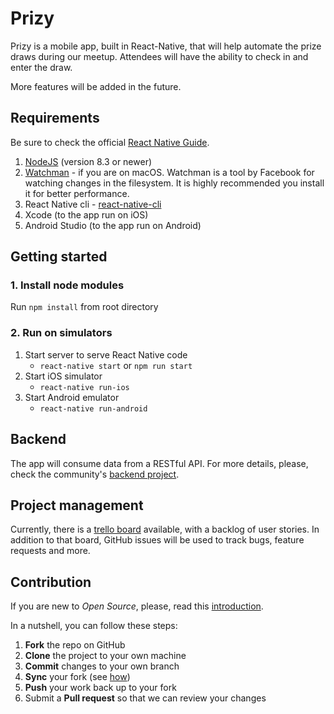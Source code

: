 # Prizy

Prizy is a mobile app, built in React-Native, that will help automate the prize draws during our meetup. Attendees will have the ability to check in and enter the draw.

More features will be added in the future.

## Requirements

Be sure to check the official [React Native Guide](https://facebook.github.io/react-native/docs/getting-started.html).

1. [NodeJS](https://nodejs.org/en/) (version 8.3 or newer)
2. [Watchman](https://facebook.github.io/watchman/) - if you are on macOS. Watchman is a tool by Facebook for watching changes in the filesystem. It is highly recommended you install it for better performance.
3. React Native cli - [react-native-cli](https://www.npmjs.com/package/react-native-cli)
4. Xcode (to the app run on iOS)
5. Android Studio (to the app run on Android)

## Getting started

### 1. Install node modules

Run `npm install` from root directory

### 2. Run on simulators

1. Start server to serve React Native code
   - `react-native start` or `npm run start`
2. Start iOS simulator
   - `react-native run-ios`
3. Start Android emulator
   - `react-native run-android`

## Backend

The app will consume data from a RESTful API. For more details, please, check the community's [backend project](https://github.com/Larissa-Developers/prizy_backend).

## Project management

Currently, there is a [trello board](https://trello.com/b/b1KCAdqE/prizy-mobile) available, with a backlog of user stories. In addition to that board, GitHub issues will be used to track bugs, feature requests and more.

## Contribution

If you are new to _Open Source_, please, read this [introduction](https://www.digitalocean.com/community/tutorial_series/an-introduction-to-open-source).

In a nutshell, you can follow these steps:

1. **Fork** the repo on GitHub
2. **Clone** the project to your own machine
3. **Commit** changes to your own branch
4. **Sync** your fork (see [how](https://help.github.com/articles/syncing-a-fork/))
5. **Push** your work back up to your fork
6. Submit a **Pull request** so that we can review your changes
